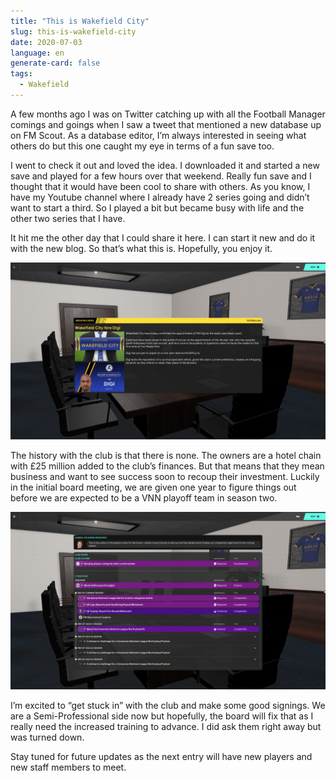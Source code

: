 ```yaml
---
title: "This is Wakefield City"
slug: this-is-wakefield-city
date: 2020-07-03
language: en
generate-card: false
tags:
  - Wakefield
---
```


A few months ago I was on Twitter catching up with all the Football Manager comings and goings when I saw a tweet that mentioned a new database up on FM Scout. As a database editor, I’m always interested in seeing what others do but this one caught my eye in terms of a fun save too.

I went to check it out and loved the idea. I downloaded it and started a new save and played for a few hours over that weekend. Really fun save and I thought that it would have been cool to share with others. As you know, I have my Youtube channel where I already have 2 series going and didn’t want to start a third. So I played a bit but became busy with life and the other two series that I have.

It hit me the other day that I could share it here. I can start it new and do it with the new blog. So that’s what this is. Hopefully, you enjoy it.

![Welcome to Wakefield City](./NewHire.PNG)

The history with the club is that there is none. The owners are a hotel chain with £25 million added to the club’s finances. But that means that they mean business and want to see success soon to recoup their investment. Luckily in the initial board meeting, we are given one year to figure things out before we are expected to be a VNN playoff team in season two.

![Club Vision](./ClubVision.PNG)

I’m excited to “get stuck in” with the club and make some good signings. We are a Semi-Professional side now but hopefully, the board will fix that as I really need the increased training to advance. I did ask them right away but was turned down.

Stay tuned for future updates as the next entry will have new players and new staff members to meet.